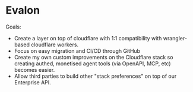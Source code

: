 # Evalon

Goals:

- Create a layer on top of cloudflare with 1:1 compatibility with wrangler-based cloudflare workers.
- Focus on easy migration and CI/CD through GitHub
- Create my own custom improvements on the Cloudflare stack so creating authed, monetised agent tools (via OpenAPI, MCP, etc) becomes easier.
- Allow third parties to build other "stack preferences" on top of our Enterprise API.
